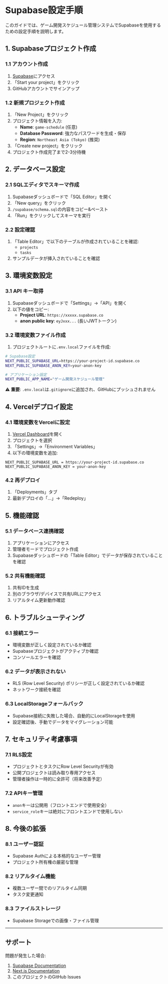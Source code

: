 # Supabase設定手順

このガイドでは、ゲーム開発スケジュール管理システムでSupabaseを使用するための設定手順を説明します。

## 1. Supabaseプロジェクト作成

### 1.1 アカウント作成
1. [Supabase](https://supabase.com)にアクセス
2. 「Start your project」をクリック
3. GitHubアカウントでサインアップ

### 1.2 新規プロジェクト作成
1. 「New Project」をクリック
2. プロジェクト情報を入力:
   - **Name**: `game-schedule` (任意)
   - **Database Password**: 強力なパスワードを生成・保存
   - **Region**: `Northeast Asia (Tokyo)` (推奨)
3. 「Create new project」をクリック
4. プロジェクト作成完了まで2-3分待機

## 2. データベース設定

### 2.1 SQLエディタでスキーマ作成
1. Supabaseダッシュボードで「SQL Editor」を開く
2. 「New query」をクリック
3. `/supabase/schema.sql`の内容をコピー&ペースト
4. 「Run」をクリックしてスキーマを実行

### 2.2 設定確認
1. 「Table Editor」で以下のテーブルが作成されていることを確認:
   - `projects`
   - `tasks`
2. サンプルデータが挿入されていることを確認

## 3. 環境変数設定

### 3.1 API キー取得
1. Supabaseダッシュボードで「Settings」→「API」を開く
2. 以下の値をコピー:
   - **Project URL**: `https://xxxxx.supabase.co`
   - **anon public key**: `eyJxxx...` (長いJWTトークン)

### 3.2 環境変数ファイル作成
1. プロジェクトルートに`.env.local`ファイルを作成:
```bash
# Supabase設定
NEXT_PUBLIC_SUPABASE_URL=https://your-project-id.supabase.co
NEXT_PUBLIC_SUPABASE_ANON_KEY=your-anon-key

# アプリケーション設定
NEXT_PUBLIC_APP_NAME="ゲーム開発スケジュール管理"
```

⚠️ **重要**: `.env.local`は`.gitignore`に追加され、GitHubにプッシュされません

## 4. Vercelデプロイ設定

### 4.1 環境変数をVercelに設定
1. [Vercel Dashboard](https://vercel.com/dashboard)を開く
2. プロジェクトを選択
3. 「Settings」→「Environment Variables」
4. 以下の環境変数を追加:

```
NEXT_PUBLIC_SUPABASE_URL = https://your-project-id.supabase.co
NEXT_PUBLIC_SUPABASE_ANON_KEY = your-anon-key
```

### 4.2 再デプロイ
1. 「Deployments」タブ
2. 最新デプロイの「...」→「Redeploy」

## 5. 機能確認

### 5.1 データベース連携確認
1. アプリケーションにアクセス
2. 管理者モードでプロジェクト作成
3. Supabaseダッシュボードの「Table Editor」でデータが保存されていることを確認

### 5.2 共有機能確認
1. 共有IDを生成
2. 別のブラウザ/デバイスで共有URLにアクセス
3. リアルタイム更新動作確認

## 6. トラブルシューティング

### 6.1 接続エラー
- 環境変数が正しく設定されているか確認
- Supabaseプロジェクトがアクティブか確認
- コンソールエラーを確認

### 6.2 データが表示されない
- RLS (Row Level Security) ポリシーが正しく設定されているか確認
- ネットワーク接続を確認

### 6.3 LocalStorageフォールバック
- Supabase接続に失敗した場合、自動的にLocalStorageを使用
- 設定確認後、手動でデータをマイグレーション可能

## 7. セキュリティ考慮事項

### 7.1 RLS設定
- プロジェクトとタスクにRow Level Securityが有効
- 公開プロジェクトは読み取り専用アクセス
- 管理者操作は一時的に全許可（将来改善予定）

### 7.2 APIキー管理
- `anon`キーは公開用（フロントエンドで使用安全）
- `service_role`キーは絶対にフロントエンドで使用しない

## 8. 今後の拡張

### 8.1 ユーザー認証
- Supabase Authによる本格的なユーザー管理
- プロジェクト所有権の厳密な管理

### 8.2 リアルタイム機能
- 複数ユーザー間でのリアルタイム同期
- タスク変更通知

### 8.3 ファイルストレージ
- Supabase Storageでの画像・ファイル管理

---

## サポート

問題が発生した場合:
1. [Supabase Documentation](https://supabase.com/docs)
2. [Next.js Documentation](https://nextjs.org/docs)
3. このプロジェクトのGitHub Issues